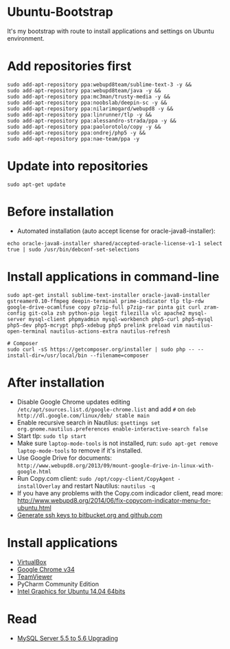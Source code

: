 Ubuntu-Bootstrap
================

It's my bootstrap with route to install applications and settings on Ubuntu environment.

# Add repositories first
```
sudo add-apt-repository ppa:webupd8team/sublime-text-3 -y && 
sudo add-apt-repository ppa:webupd8team/java -y && 
sudo add-apt-repository ppa:mc3man/trusty-media -y && 
sudo add-apt-repository ppa:noobslab/deepin-sc -y && 
sudo add-apt-repository ppa:nilarimogard/webupd8 -y && 
sudo add-apt-repository ppa:linrunner/tlp -y && 
sudo add-apt-repository ppa:alessandro-strada/ppa -y && 
sudo add-apt-repository ppa:paolorotolo/copy -y && 
sudo add-apt-repository ppa:ondrej/php5 -y && 
sudo add-apt-repository ppa:nae-team/ppa -y
```

# Update into repositories
```
sudo apt-get update
```

# Before installation
* Automated installation (auto accept license for oracle-java8-installer):
```
echo oracle-java8-installer shared/accepted-oracle-license-v1-1 select true | sudo /usr/bin/debconf-set-selections
```

# Install applications in command-line
```
sudo apt-get install sublime-text-installer oracle-java8-installer gstreamer0.10-ffmpeg deepin-terminal prime-indicator tlp tlp-rdw google-drive-ocamlfuse copy p7zip-full p7zip-rar pinta git curl zram-config git-cola zsh python-pip legit filezilla vlc apache2 mysql-server mysql-client phpmyadmin mysql-workbench php5-curl php5-mysql php5-dev php5-mcrypt php5-xdebug php5 prelink preload vim nautilus-open-terminal nautilus-actions-extra nautilus-refresh

# Composer
sudo curl -sS https://getcomposer.org/installer | sudo php -- --install-dir=/usr/local/bin --filename=composer
```

# After installation
* Disable Google Chrome updates editing `/etc/apt/sources.list.d/google-chrome.list` and add `#` on `deb http://dl.google.com/linux/deb/ stable main`
* Enable recursive search in Nautilus: `gsettings set org.gnome.nautilus.preferences enable-interactive-search false`
* Start tlp: `sudo tlp start`
* Make sure `laptop-mode-tools` is not installed, run: `sudo apt-get remove laptop-mode-tools` to remove if it's installed.
* Use Google Drive for documents: `http://www.webupd8.org/2013/09/mount-google-drive-in-linux-with-google.html`
* Run Copy.com client: `sudo /opt/copy-client/CopyAgent -installOverlay` and restart Nautilus: `nautilus -q`
* If you have any problems with the Copy.com indicador client, read more: http://www.webupd8.org/2014/06/fix-copycom-indicator-menu-for-ubuntu.html
* [Generate ssh keys to bitbucket.org and github.com](https://help.github.com/articles/generating-ssh-keys)

# Install applications 
* [VirtualBox](http://www.virtualbox.org)
* [Google Chrome v34](http://mirror.pcbeta.com/google/chrome/deb/pool/main/g/google-chrome-stable/google-chrome-stable_34.0.1847.137-1_amd64.deb)
* [TeamViewer](http://download.teamviewer.com/download/teamviewer_linux_x64.deb)
* PyCharm Community Edition
* [Intel Graphics for Ubuntu 14.04 64bits](https://download.01.org/gfx/ubuntu/14.04/main/pool/main/i/intel-linux-graphics-installer/intel-linux-graphics-installer_1.0.5-0intel1_amd64.deb)

# Read
* [MySQL Server 5.5 to 5.6 Upgrading](http://dev.mysql.com/doc/refman/5.6/en/upgrading.html)
